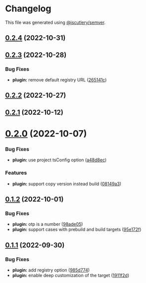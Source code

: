 # Changelog

This file was generated using [@jscutlery/semver](https://github.com/jscutlery/semver).

## [0.2.4](https://github.com/myndpm/open-source/compare/@myndpm/nx@0.2.3...@myndpm/nx@0.2.4) (2022-10-31)



## [0.2.3](https://github.com/myndpm/open-source/compare/@myndpm/nx@0.2.2...@myndpm/nx@0.2.3) (2022-10-28)


### Bug Fixes

* **plugin:** remove default registry URL ([265141c](https://github.com/myndpm/open-source/commit/265141cbbb6cd8e12371f28ec3e9726b59a9a2d1))



## [0.2.2](https://github.com/myndpm/open-source/compare/@myndpm/nx@0.2.1...@myndpm/nx@0.2.2) (2022-10-27)



## [0.2.1](https://github.com/myndpm/open-source/compare/@myndpm/nx@0.2.0...@myndpm/nx@0.2.1) (2022-10-12)



# [0.2.0](https://github.com/myndpm/open-source/compare/@myndpm/nx@0.1.2...@myndpm/nx@0.2.0) (2022-10-07)


### Bug Fixes

* **plugin:** use project tsConfig option ([a48d8ec](https://github.com/myndpm/open-source/commit/a48d8ecc7d3173db49e3f284f4333a5c1ca93fe3))


### Features

* **plugin:** support copy version instead build ([08149a3](https://github.com/myndpm/open-source/commit/08149a3fa18307136923df3d3ecfdc31838eda3f))



## [0.1.2](https://github.com/myndpm/open-source/compare/@myndpm/nx@0.1.1...@myndpm/nx@0.1.2) (2022-10-01)


### Bug Fixes

* **plugin:** otp is a number ([98ade05](https://github.com/myndpm/open-source/commit/98ade050f4a96fd03b3cbaa89abb928c3a84c230))
* **plugin:** support cases with prebuild and build targets ([95e172f](https://github.com/myndpm/open-source/commit/95e172ffa4a03b99bfc6ba62a1c96f43ca9ea168))



## [0.1.1](https://github.com/myndpm/open-source/compare/@myndpm/nx@0.1.0...@myndpm/nx@0.1.1) (2022-09-30)


### Bug Fixes

* **plugin:** add registry option ([985d774](https://github.com/myndpm/open-source/commit/985d7746f460c0c75f014aff2e54d0165ab3f0f1))
* **plugin:** enable deep customization of the target ([1911f2d](https://github.com/myndpm/open-source/commit/1911f2df03a63bff629e8ac531087d352b0b727e))
